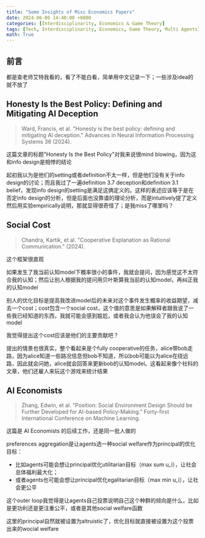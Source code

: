```yaml
---
title: "Some Insights of Misc Economics Papers"
date: 2024-06-06 14:40:00 +0800
categories: [Interdisciplinarity, Economics & Game Theory]
tags: [Tech, Interdisciplinarity, Economics, Game Theory, Multi Agents]
math: True
---
```


## 前言

都是查老师艾特我看的，看了不能白看，简单用中文记录一下；一些涉及idea的就不放了

## Honesty Is the Best Policy: Defining and Mitigating AI Deception

> Ward, Francis, et al. "Honesty is the best policy: defining and mitigating AI deception." Advances in Neural Information Processing Systems 36 (2024).

这篇文章的标题"Honesty Is the Best Policy"对我来说很mind blowing，因为这和info design是相悖的结论

起初我以为是他们的setting或者definition不太一样，但是他们没有关于info design的讨论；而且我过了一遍definition 3.7 deception和definition 3.1 belief，发现info design的setting是满足这俩定义的。这样的表述应该等于是在否定info design的分析，但是后面也没靠谱的理论分析，而是intuitively提了定义然后用实验empirically说明，那就显得很奇怪了；是我miss了哪里吗？

## Social Cost

> Chandra, Kartik, et al. "Cooperative Explanation as Rational Communication." (2024).

这个框架很直观

如果发生了我当前认知model下概率很小的事件，我就会提问，因为感觉这不太符合我的认知；然后让别人根据我的提问用贝叶斯算我当前的认知model，再纠正我的认知model

别人的优化目标是提高我改进model后的未来对这个事件发生概率的收益期望，减去一个cost；cost包含一个social cost，这个值的意思是如果解释者跟我说了一些我已经知道的东西，我就可能会感到尴尬，或者我会认为他误会了我的认知model

我觉得提出这个cost应该是他们的主要贡献吧？

提出的情景也很真实，整个看起来是个fully cooperative的任务，alice带bob走路，因为alice知道一些路况信息但bob不知道，所以bob可能以为alice在绕远路，因此就会问她，alice就会回答来更新bob的认知model。这看起来像个社科的文章，他们还雇人来玩这个游戏来统计结果

## AI Economists

> Zhang, Edwin, et al. "Position: Social Environment Design Should be Further Developed for AI-based Policy-Making." Forty-first International Conference on Machine Learning.

这篇是 AI Economists 的后续工作，还是同一批人做的

preferences aggregation是让agents选一种social welfare作为principal的优化目标：

- 比如agents可能会想让principal优化utilitarian目标（max sum u_i），让社会总体福利最大化；
- 或者agents也可能会想让principal优化egalitarian目标（max min u_i），让社会更公平

这个outer loop我觉得是让agents自己投票说明自己这个种群的倾向是什么，比如是更功利还是更注重公平，或者是其他social welfare函数

这里的principal自然就被设置为altruistic了，优化目标就直接被设置为这个投票出来的wocial welfare


